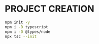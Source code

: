 # PROJECT CREATION

```bash
npm init -y
npm i -D typescript
npm i -D @types/node
npx tsc --init

```
